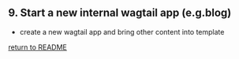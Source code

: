 ## 9. Start a new internal wagtail app (e.g.blog)
  - create a new wagtail app and bring other content into template 

[return to README](README.md#course)